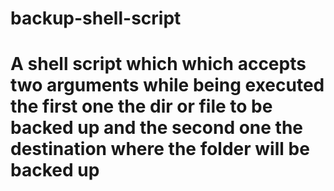 # backup-shell-script

# A shell script which which accepts two arguments while being executed the first one the dir or file to be backed up and the second one the destination where the folder will be backed up

